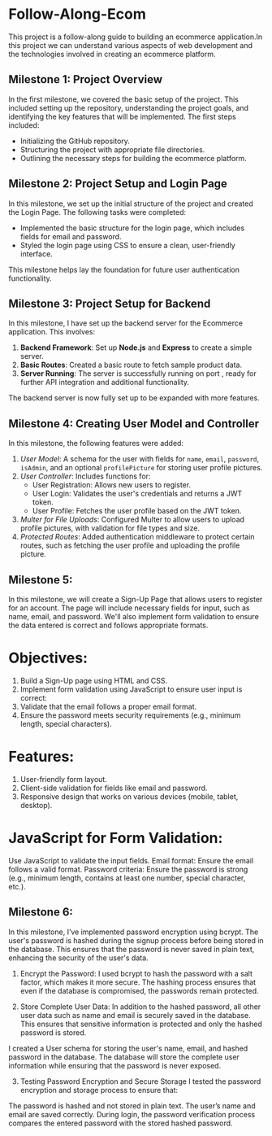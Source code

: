 # Follow-Along-Ecom

This project is a follow-along guide to building an ecommerce application.In this project we can understand various aspects of web development and the technologies involved in creating an ecommerce platform.

## Milestone 1: Project Overview

In the first milestone, we covered the basic setup of the project. This included setting up the repository, understanding the project goals, and identifying the key features that will be implemented. The first steps included:
- Initializing the GitHub repository.
- Structuring the project with appropriate file directories.
- Outlining the necessary steps for building the ecommerce platform.

## Milestone 2: Project Setup and Login Page

In this milestone, we set up the initial structure of the project and created the Login Page. The following tasks were completed:
- Implemented the basic structure for the login page, which includes fields for email and password.
- Styled the login page using CSS to ensure a clean, user-friendly interface.

This milestone helps lay the foundation for future user authentication functionality.

## Milestone 3: Project Setup for Backend

In this milestone, I have set up the backend server for the Ecommerce application. This involves:

1. **Backend Framework**: Set up **Node.js** and **Express** to create a simple server.
2. **Basic Routes**: Created a basic route to fetch sample product data.
3. **Server Running**: The server is successfully running on port , ready for further API integration and additional functionality.

The backend server is now fully set up to be expanded with more features.

## Milestone 4: Creating User Model and Controller

In this milestone, the following features were added:

1. *User Model*: A schema for the user with fields for `name`, `email`, `password`, `isAdmin`, and an optional `profilePicture` for storing user profile pictures.
2. *User Controller*: Includes functions for:
   - User Registration: Allows new users to register.
   - User Login: Validates the user's credentials and returns a JWT token.
   - User Profile: Fetches the user profile based on the JWT token.
3. *Multer for File Uploads*: Configured Multer to allow users to upload profile pictures, with validation for file types and size.
4. *Protected Routes*: Added authentication middleware to protect certain routes, such as fetching the user profile and uploading the profile picture.

## Milestone 5:

In this milestone, we will create a Sign-Up Page that allows users to register for an account. The page will include necessary fields for input, such as name, email, and password. We'll also implement form validation to ensure the data entered is correct and follows appropriate formats.

# Objectives:
1. Build a Sign-Up page using HTML and CSS.
2. Implement form validation using JavaScript to ensure user input is correct:
3. Validate that the email follows a proper email format.
4. Ensure the password meets security requirements (e.g., minimum length, special characters).

# Features:
1. User-friendly form layout.
2. Client-side validation for fields like email and password.
3. Responsive design that works on various devices (mobile, tablet, desktop).

# JavaScript for Form Validation:
Use JavaScript to validate the input fields. 
Email format: Ensure the email follows a valid format.
Password criteria: Ensure the password is strong (e.g., minimum length, contains at least one number, special character, etc.).


## Milestone 6:

In this milestone, I’ve implemented password encryption using bcrypt. The user's password is hashed during the signup process before being stored in the database. This ensures that the password is never saved in plain text, enhancing the security of the user's data.

1. Encrypt the Password:
I used bcrypt to hash the password with a salt factor, which makes it more secure.
The hashing process ensures that even if the database is compromised, the passwords remain protected.

2. Store Complete User Data:
In addition to the hashed password, all other user data such as name and email is securely saved in the database. This ensures that sensitive information is protected and only the hashed password is stored.

I created a User schema for storing the user's name, email, and hashed password in the database.
The database will store the complete user information while ensuring that the password is never exposed.

3. Testing Password Encryption and Secure Storage
I tested the password encryption and storage process to ensure that:

The password is hashed and not stored in plain text.
The user’s name and email are saved correctly.
During login, the password verification process compares the entered password with the stored hashed password.

